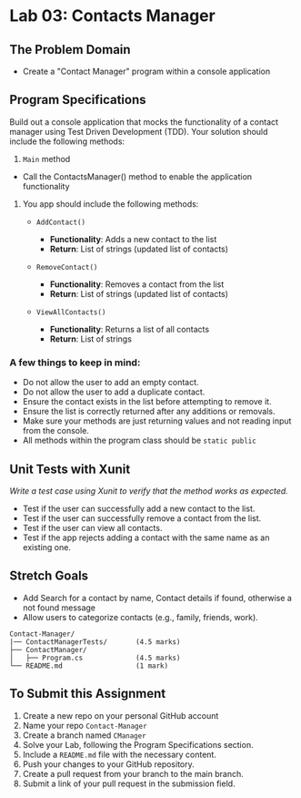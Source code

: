# Lab 03: Contacts Manager

## The Problem Domain

- Create a "Contact Manager" program within a console application

## Program Specifications

Build out a console application that mocks the functionality of a contact manager using Test Driven Development (TDD). Your solution should include the following methods:

1. `Main` method

- Call the ContactsManager() method to enable the application functionality

1. You app should include the following methods:

   - `AddContact()`
      - **Functionality**: Adds a new contact to the list
      - **Return**: List of strings (updated list of contacts)

   - `RemoveContact()`
      - **Functionality**: Removes a contact from the list
      - **Return**: List of strings (updated list of contacts)

   - `ViewAllContacts()`
      - **Functionality**: Returns a list of all contacts
      - **Return**: List of strings

### A few things to keep in mind:
   - Do not allow the user to add an empty contact.
   - Do not allow the user to add a duplicate contact.
   - Ensure the contact exists in the list before attempting to remove it.
   - Ensure the list is correctly returned after any additions or removals.
   - Make sure your methods are just returning values and not reading input from the console.
   - All methods within the program class should be `static public` 

## Unit Tests with Xunit
*Write a test case using Xunit to verify that the method works as expected.*
- Test if the user can successfully add a new contact to the list.
- Test if the user can successfully remove a contact from the list.
- Test if the user can view all contacts.
- Test if the app rejects adding a contact with the same name as an existing one.

## Stretch Goals
- Add Search for a contact by name, Contact details if found, otherwise a not found message
- Allow users to categorize contacts (e.g., family, friends, work).

```
Contact-Manager/
|── ContactManagerTests/       (4.5 marks)
├── ContactManager/
│   ├── Program.cs             (4.5 marks)
└── README.md                  (1 mark)
```
## To Submit this Assignment
1. Create a new repo on your personal GitHub account
2. Name your repo `Contact-Manager`
3. Create a branch named `CManager`
4. Solve your Lab, following the Program Specifications section.
5. Include a `README.md` file with the necessary content.
6. Push your changes to your GitHub repository.
7. Create a pull request from your branch to the main branch.
8. Submit a link of your pull request in the submission field.

